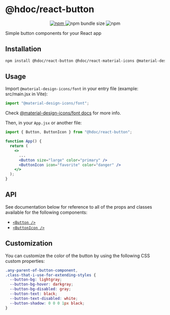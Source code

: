 # @hdoc/react-button

<p align="center">
  <a href="https://www.npmjs.com/package/@hdoc/react-button">
    <img alt="npm" src="https://img.shields.io/npm/v/%40hdoc%2Freact-button">
  </a>
  <img alt="npm bundle size" src="https://img.shields.io/bundlephobia/minzip/%40hdoc%2Freact-button">
  <img alt="npm" src="https://img.shields.io/npm/dm/%40hdoc%2Freact-button">
</p>

Simple button components for your React app

## Installation

```bash
npm install @hdoc/react-button @hdoc/react-material-icons @material-design-icons/font
```

## Usage

Import `@material-design-icons/font` in your entry file (example: src/main.jsx in Vite):

```js
import "@material-design-icons/font";
```

Check [@material-design-icons/font docs](https://www.npmjs.com/package/@material-design-icons/font#usage) for more info.

Then, in your `App.jsx` or another file:

```jsx
import { Button, ButtonIcon } from "@hdoc/react-button";

function App() {
  return (
    <>
      ...
      <Button size="large" color="primary" />
      <ButtonIcon icon="favorite" color="danger" />
    </>
  );
}
```

## API

See documentation below for reference to all of the props and classes available for the following components:

- [`<Button />`](docs/Button.md)
- [`<ButtonIcon />`](docs/ButtonIcon.md)

## Customization

You can customize the color of the button by using the following CSS custom properties:

```css
.any-parent-of-button-component,
.class-that-i-use-for-extending-styles {
  --button-bg: lightgray;
  --button-bg-hover: darkgray;
  --button-bg-disabled: gray;
  --button-text: black;
  --button-text-disabled: white;
  --button-shadow: 0 0 0 1px black;
}
```
